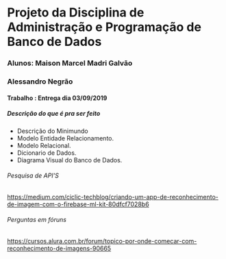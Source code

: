 # Projeto da Disciplina de Administração e Programação de Banco de Dados

### Alunos: Maison Marcel Madri Galvão
### Alessandro Negrão

#### Trabalho : Entrega dia 03/09/2019

##### Descrição do que é pra ser feito
* Descrição do Minimundo
* Modelo Entidade Relacionamento.
* Modelo Relacional.
* Dicionario de Dados.
* Diagrama Visual do Banco de Dados.

###### Pesquisa de API'S

https://medium.com/ciclic-techblog/criando-um-app-de-reconhecimento-de-imagem-com-o-firebase-ml-kit-80dfcf7028b6

###### Perguntas em fóruns
https://cursos.alura.com.br/forum/topico-por-onde-comecar-com-reconhecimento-de-imagens-90665
